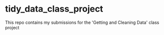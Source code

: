 # tidy_data_class_project
This repo contains my submissions for the 'Getting and Cleaning Data' class project
